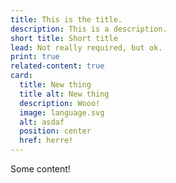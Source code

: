 ```yaml
---
title: This is the title.
description: This is a description.
short title: Short title
lead: Not really required, but ok.
print: true
related-content: true
card:
  title: New thing
  title alt: New thing
  description: Wooo!
  image: language.svg
  alt: asdaf
  position: center
  href: herre!
---
```

Some content!